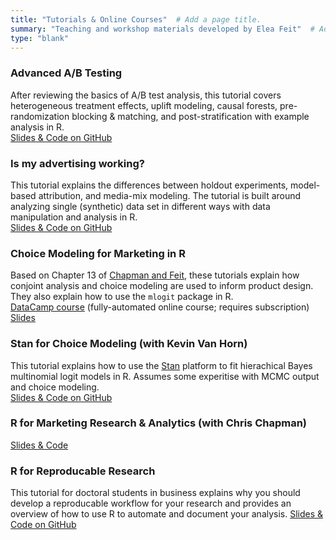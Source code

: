 ```yaml
---
title: "Tutorials & Online Courses"  # Add a page title.
summary: "Teaching and workshop materials developed by Elea Feit"  # Add a page description.
type: "blank"  
---
```


### Advanced A/B Testing
After reviewing the basics of A/B test analysis, this tutorial covers heterogeneous treatment effects, uplift modeling, causal forests, pre-randomization blocking & matching, and post-stratification with example analysis in R.  
[Slides & Code on GitHub](https://eleafeit.github.io/ab_test/)

### Is my advertising working?
This tutorial explains the differences between holdout experiments, model-based attribution, and media-mix modeling. The tutorial is built around analyzing single (synthetic) data set in different ways with data manipulation and analysis in R.   
[Slides & Code on GitHub](https://github.com/eleafeit/ad_response_tutorial)

### Choice Modeling for Marketing in R
Based on Chapter 13 of [Chapman and Feit](https://doi.org/10.1007/978-3-319-14436-8), these tutorials explain how conjoint analysis and choice modeling are used to inform product design. They also explain how to use the `mlogit` package in R.   
[DataCamp course](https://www.datacamp.com/courses/marketing-analytics-in-r-choice-modeling) (fully-automated online course; requires subscription)  
[Slides](http://r-marketing.r-forge.r-project.org/slides/chapter13-phillyR/ConjointR20150418.html#/)

### Stan for Choice Modeling (with Kevin Van Horn)
This tutorial explains how to use the [Stan](https://mc-stan.org/) platform to fit hierachical Bayes multinomial logit models in R. Assumes some experitise with MCMC output and choice modeling.  
[Slides & Code on GitHub](https://github.com/ksvanhorn/ART-Forum-2017-Stan-Tutorial)

### R for Marketing Research & Analytics (with Chris Chapman)
[Slides & Code](http://r-marketing.r-forge.r-project.org/Instructor/slides-index.html) 

### R for Reproducable Research
This tutorial for doctoral students in business explains why you should develop a reproducable workflow for your research and provides an overview of how to use R to automate and document your analysis.
[Slides & Code on GitHub](https://github.com/eleafeit/RforResearch)





